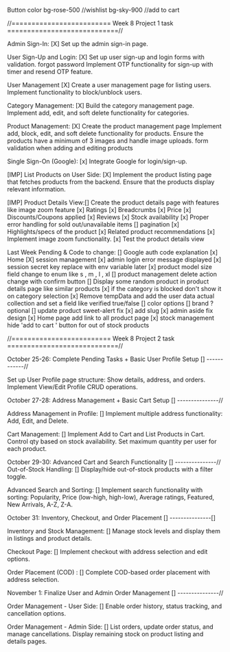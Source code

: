  <script src="https://cdn.tailwindcss.com"></script> 
 <script src="https://cdn.jsdelivr.net/npm/axios/dist/axios.min.js"></script> 
 <script src="https://cdn.jsdelivr.net/npm/sweetalert2@11"></script>

Button color
bg-rose-500 //wishlist
bg-sky-900 //add to cart


//========================= Week 8 Project 1 task ============================//

Admin Sign-In:  [X]
Set up the admin sign-in page.

User Sign-Up and Login: [X]
Set up user sign-up and login forms with validation.
forgot password
Implement OTP functionality for sign-up with timer and resend OTP feature.

User Management [X]
Create a user management page for listing users.
Implement functionality to block/unblock users.

Category Management: [X] 
Build the category management page.
Implement add, edit, and soft delete functionality for categories.

Product Management: [X]
Create the product management page
Implement add, block, edit, and soft delete functionality for products.
Ensure the products have a minimum of 3 images and handle image uploads.
form validation when adding and editing products

Single Sign-On (Google): [x]
Integrate Google for login/sign-up.

[IMP]
List Products on User Side: [X]
Implement the product listing page that fetches products from the backend.
Ensure that the products display relevant information.

[IMP]
Product Details View:[]
Create the product details page with features like
image zoom feature [x]
Ratings [x]
Breadcrumbs [x]
Price [x]
Discounts/Coupons applied [x]
Reviews [x]
Stock availability [x]
Proper error handling for sold out/unavailable items []
pagination [x]
Highlights/specs of the product [x]
Related product recommendations [x]
Implement image zoom functionality. [x]
Test the product details view

Last Week Pending & Code to change: []
Google auth code explanation [x]
Home [X]
session management [x]
admin login error message displayed [x]
session secret key replace with env variable later [x]
product model size field change to enum like s , m , l , xl  []
product management delete action change with confirm button []
Display some random product in product details page like similar products [x]
if the category is blocked don't show it on category selection [x]
Remove tempData and add the user data actual collection and set a field like verified true/false []
color options []
brand ? optional []
update product sweet-alert fix [x]
add slug [x]
admin aside fix design [x]
Home page add link to all product page [x]
stock management hide 'add to cart ' button for out of stock products




//========================= Week 8 Project 2 task ============================//

October 25-26: Complete Pending Tasks + Basic User Profile Setup [] ------------//

Set up User Profile page structure: Show details, address, and orders.
Implement View/Edit Profile CRUD operations.


October 27-28: Address Management + Basic Cart Setup [] ---------------//

Address Management in Profile: []
Implement multiple address functionality: Add, Edit, and Delete.

Cart Management: []
Implement Add to Cart and List Products in Cart.
Control qty based on stock availability.
Set maximum quantity per user for each product.


October 29-30: Advanced Cart and Search Functionality [] ---------------//
Out-of-Stock Handling: []
Display/hide out-of-stock products with a filter toggle.

Advanced Search and Sorting: []
Implement search functionality with sorting:
Popularity, Price (low-high, high-low), Average ratings, Featured, New Arrivals, A-Z, Z-A.


October 31: Inventory, Checkout, and Order Placement [] ---------------[]

Inventory and Stock Management: []
Manage stock levels and display them in listings and product details.

Checkout Page: []
Implement checkout with address selection and edit options.

Order Placement (COD) : []
Complete COD-based order placement with address selection.


November 1: Finalize User and Admin Order Management [] ---------------//

Order Management - User Side: []
Enable order history, status tracking, and cancellation options.

Order Management - Admin Side: []
List orders, update order status, and manage cancellations.
Display remaining stock on product listing and details pages.
